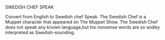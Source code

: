 SWEDISH CHEF SPEAK

Convert from English to Swedish chef Speak. The Swedish Chef is a Muppet character that appeared on The Muppet Show.
The Swedish Chef does not speak any known language,but his nonsense words are so widley interpreted as Swedish-sounding.